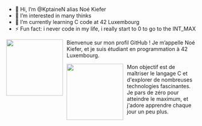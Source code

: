 - 👋 Hi, I’m @KptaineN alias Noé Kiefer
- 👀 I’m interested in many thinks 
- 🌱 I’m currently learning C code at 42 Luxembourg 
- ⚡ Fun fact: i never code in my life, i really start to 0 to go to the INT_MAX

<img src="https://media4.giphy.com/media/v1.Y2lkPTc5MGI3NjExMzdnczVyeXd1NWRpa2wxbjlzMWluMTFmbDhicWI4dnhjbXlpdXhkMCZlcD12MV9pbnRlcm5hbF9naWZfYnlfaWQmY3Q9Zw/lF8gToHOsG6xY454az/giphy.webp" align="left" width="150" style="margin-right: 10px;"/>

Bienvenue sur mon profil GitHub ! Je m’appelle Noé Kiefer, et je suis étudiant en programmation à 42 Luxembourg.

<img src="https://media4.giphy.com/media/v1.Y2lkPTc5MGI3NjExMzdnczVyeXd1NWRpa2wxbjlzMWluMTFmbDhicWI4dnhjbXlpdXhkMCZlcD12MV9pbnRlcm5hbF9naWZfYnlfaWQmY3Q9Zw/lF8gToHOsG6xY454az/giphy.webp" align="left" width="150" style="margin-right: 10px;"/>

 Mon objectif est de maîtriser le langage C et d'explorer de nombreuses technologies fascinantes. Je pars de zéro pour atteindre le maximum, et j'adore apprendre chaque jour un peu plus.

<br clear="left"/>

<a href="https://profile.intra.42.fr" target="_blank">
  <img src="https://i.giphy.com/3oKIPtjElfqwMOTbH2.webp" width="
